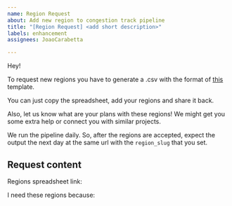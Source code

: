```yaml
---
name: Region Request
about: Add new region to congestion track pipeline
title: "[Region Request] <add short description>"
labels: enhancement
assignees: JoaoCarabetta

---
```


Hey!

To request new regions you have to generate a .csv with the format of [this](https://docs.google.com/spreadsheets/d/1rwM3kZEPrpjUwugTQ0kGhkWaqaJ0ZG7o0lH8hjojiHA/edit?usp=sharing) template.

You can just copy the spreadsheet, add your regions and share it back. 

Also, let us know what are your plans with these regions! We might get you some extra help or connect you with similar projects.

We run the pipeline daily. So, after the regions are accepted, expect the output the next day at the same url with the `region_slug` that you set.

Request content
------------------

Regions spreadsheet link: <link>

I need these regions because: <motive>
